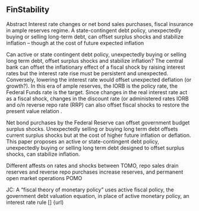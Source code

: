 ## FinStability
Abstract
Interest rate changes or net bond sales purchases, fiscal insurance in ample reserves regime.
A state-contingent debt policy, unexpectedly buying or selling long-term debt, can offset surplus shocks and stabilize inflation – though at the cost of future expected inflation

Can active or state contingent debt policy, unexpectedly buying or selling long term debt, offset surplus shocks and stabilize inflation? The central bank can offset the inflationary effect of a fiscal shock by raising interest rates but the interest rate rise must be persistent and unexpected. Conversely, lowering the interest rate would offset unexpected deflation (or growth?). In this era of ample reserves, the IORB is the policy rate, the Federal Funds rate is the target. Since changes in the real interest rate act as a fiscal shock, changes in the discount rate (or administered rates IORB and o/n reverse repo rate (RRP) can also  offset fiscal shocks to restore the present value relation .  
 
Net bond purchases by the Federal Reserve can offset government budget surplus shocks. Unexpectedly selling or buying long term debt offsets current surplus shocks but at the cost of higher future inflation or deflation. This paper proposes an active or state-contingent debt policy, unexpectedly buying or selling long term debt designed to offset surplus shocks, can stabilize inflation.


Different affests on rates and shocks between TOMO, repo sales drain reserves and reverse repo purchases increase reserves, and permanent open market operations POMO

JC: A “fiscal theory of monetary policy” uses active fiscal policy, the government debt valuation equation, in place of active monetary policy, an interest rate rule
 [] {url)
